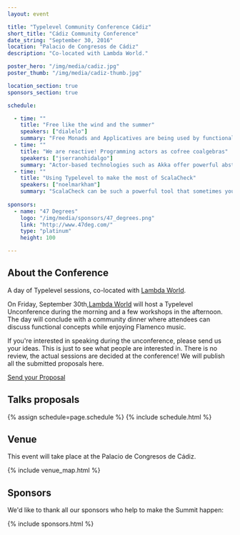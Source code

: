 ```yaml
---
layout: event

title: "Typelevel Community Conference Cádiz"
short_title: "Cádiz Community Conference"
date_string: "September 30, 2016"
location: "Palacio de Congresos de Cádiz"
description: "Co-located with Lambda World."

poster_hero: "/img/media/cadiz.jpg"
poster_thumb: "/img/media/cadiz-thumb.jpg"

location_section: true
sponsors_section: true

schedule:

  - time: ""
    title: "Free like the wind and the summer"
    speakers: ["dialelo"]
    summary: "Free Monads and Applicatives are being used by functional programmers for writing applications by separating a DSL for the problem domain from the interpreter for such DSL. This allows us to write our application logic in a purely functional way and do the IO and other effectful computations in the interpreters, using a effect-capturing monad when running our programs. Although they bring great benefits in modularity and composability they have their tradeoffs in terms of boilerplate, performance and simplicity. In this talk I'll explain the strengths and weaknesses of Free Monads/Applicatives for writing both applications and libraries, explore the available libraries in Scala for using this technique and provide examples from our real-world uses of Free. I'll also speak about some of the gotchas that you may find when using Free, provide some tips and suggest future work that can benefit everyone using Free structures."
  - time: ""
    title: "We are reactive! Programming actors as cofree coalgebras"
    speakers: ["jserranohidalgo"]
    summary: "Actor-based technologies such as Akka offer powerful abstractions and tools to cope with the increasing levels of scalability and fault tolerance demanded by applications nowadays. However, functional and non-functional concerns are typically intertwined in Akka-based applications. For instance, the functional requirements of a chat application are what they are, regardless of the deployment strategy we may eventually choose: actor systems, web services, javascript clients, etc. To account for optimum levels of modularity, these requirements should be thus completely decoupled from the Akka implementation. In this talk, we show how to exploit coalgebras, arguably one of the most comprehensive techniques for the description of system dynamics, to shape the implementation of functional requirements of reactive systems. Then, we show how actor systems can be obtained as particular machines derived from coalgebraic specifications, i.e. as cofree coalgebras. We illustrate the advantages of this approach concerning testing, reuse and evolvability of the resulting applications. Last, we show the role that categorical duals of coalgebraic notions (namely, algebras, monads, free algebras, etc.) play in the proposed architecture of reactive systems."  
  - time: ""
    title: "Using Typelevel to make the most of ScalaCheck"
    speakers: ["noelmarkham"]
    summary: "ScalaCheck can be such a powerful tool that sometimes you need to rein in how it operates in order to get the most value, to make your tests as understandable and concise as possible. In the second on my series of ScalaCheck talks, I will discuss the value of adding other Typelevel libraries alongside ScalaCheck, such as Cats, Shapeless, Refined, and a new date/time library, in order to get as much value as possible from this great testing suite without having to make any compromises to quality or coverage."  
        
sponsors:
  - name: "47 Degrees"
    logo: "/img/media/sponsors/47_degrees.png"
    link: "http://www.47deg.com/"
    type: "platinum"
    height: 100

---
```


## About the Conference

A day of Typelevel sessions, co-located with [Lambda World](http://www.lambda.world).

On Friday, September 30th,[Lambda World](http://www.lambda.world) will host a Typelevel Unconference during the morning and a few workshops in the afternoon. The day will conclude with a community dinner where attendees can discuss functional concepts while enjoying Flamenco music.

If you're interested in speaking during the unconference, please send us your ideas. This is just to see what people are interested in. There is no review, the actual sessions are decided at the conference! We will publish all the submitted proposals here.

<a class="typeform-share btn large" href="https://jorgegalindocruces.typeform.com/to/dTlYCv" data-mode="2" target="_blank">Send your Proposal</a>
<script>(function(){var qs,js,q,s,d=document,gi=d.getElementById,ce=d.createElement,gt=d.getElementsByTagName,id='typef_orm',b='https://s3-eu-west-1.amazonaws.com/share.typeform.com/';if(!gi.call(d,id)){js=ce.call(d,'script');js.id=id;js.src=b+'share.js';q=gt.call(d,'script')[0];q.parentNode.insertBefore(js,q)}id=id+'_';if(!gi.call(d,id)){qs=ce.call(d,'link');qs.rel='stylesheet';qs.id=id;qs.href=b+'share-button.css';s=gt.call(d,'head')[0];s.appendChild(qs,s)}})()</script>


## Talks proposals

{% assign schedule=page.schedule %}
{% include schedule.html %}

## Venue

This event will take place at the Palacio de Congresos de Cádiz.

{% include venue_map.html %}

## Sponsors

We'd like to thank all our sponsors who help to make the Summit happen:

{% include sponsors.html %}
